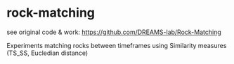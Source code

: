 # rock-matching

see original code & work: https://github.com/DREAMS-lab/Rock-Matching

Experiments matching rocks between timeframes using Similarity measures (TS_SS, Eucledian distance)

